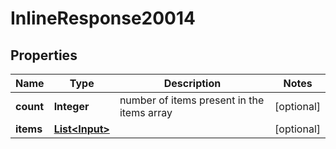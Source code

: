 # InlineResponse20014

## Properties
Name | Type | Description | Notes
------------ | ------------- | ------------- | -------------
**count** | **Integer** | number of items present in the items array |  [optional]
**items** | [**List&lt;Input&gt;**](Input.md) |  |  [optional]
